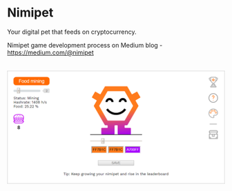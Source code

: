 # Nimipet
Your digital pet that feeds on cryptocurrency.

Nimipet game development process on Medium blog - https://medium.com/@nimipet
<br>
<br>
<br>
![Nimipet gameplay](https://raw.githubusercontent.com/dziungles/Nimipet/master/nimipet.png)
